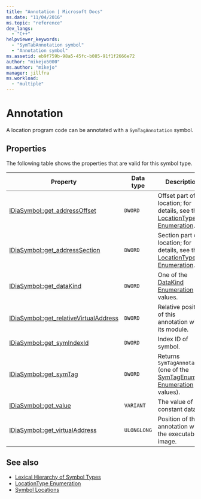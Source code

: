 ```yaml
---
title: "Annotation | Microsoft Docs"
ms.date: "11/04/2016"
ms.topic: "reference"
dev_langs:
  - "C++"
helpviewer_keywords:
  - "SymTabAnnotation symbol"
  - "Annotation symbol"
ms.assetid: eb9f759b-98a5-45fc-b085-91f1f2666e72
author: "mikejo5000"
ms.author: "mikejo"
manager: jillfra
ms.workload:
  - "multiple"
---
```

# Annotation
A location program code can be annotated with a `SymTagAnnotation` symbol.

## Properties
 The following table shows the properties that are valid for this symbol type.

|Property|Data type|Description|
|--------------|---------------|-----------------|
|[IDiaSymbol::get_addressOffset](../../debugger/debug-interface-access/idiasymbol-get-addressoffset.md)|`DWORD`|Offset part of location; for details, see the [LocationType Enumeration](../../debugger/debug-interface-access/locationtype.md).|
|[IDiaSymbol::get_addressSection](../../debugger/debug-interface-access/idiasymbol-get-addresssection.md)|`DWORD`|Section part of location; for details, see the [LocationType Enumeration](../../debugger/debug-interface-access/locationtype.md).|
|[IDiaSymbol::get_dataKind](../../debugger/debug-interface-access/idiasymbol-get-datakind.md)|`DWORD`|One of the [DataKind Enumeration](../../debugger/debug-interface-access/datakind.md) values.|
|[IDiaSymbol::get_relativeVirtualAddress](../../debugger/debug-interface-access/idiasymbol-get-relativevirtualaddress.md)|`DWORD`|Relative position of this annotation within its module.|
|[IDiaSymbol::get_symIndexId](../../debugger/debug-interface-access/idiasymbol-get-symindexid.md)|`DWORD`|Index ID of symbol.|
|[IDiaSymbol::get_symTag](../../debugger/debug-interface-access/idiasymbol-get-symtag.md)|`DWORD`|Returns `SymTagAnnotation` (one of the [SymTagEnum Enumeration](../../debugger/debug-interface-access/symtagenum.md) values).|
|[IDiaSymbol::get_value](../../debugger/debug-interface-access/idiasymbol-get-value.md)|`VARIANT`|The value of constant data.|
|[IDiaSymbol::get_virtualAddress](../../debugger/debug-interface-access/idiasymbol-get-virtualaddress.md)|`ULONGLONG`|Position of this annotation within the executable image.|

## See also
- [Lexical Hierarchy of Symbol Types](../../debugger/debug-interface-access/lexical-hierarchy-of-symbol-types.md)
- [LocationType Enumeration](../../debugger/debug-interface-access/locationtype.md)
- [Symbol Locations](../../debugger/debug-interface-access/symbol-locations.md)